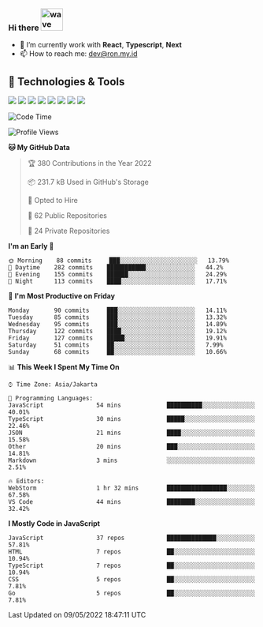 ### Hi there <img src="https://i.ibb.co/q0Hx1KK/wave.gif" alt="wave" width="45px">

- 🌱 I’m currently work with **React**, **Typescript**, **Next**
- 📫 How to reach me: dev@ron.my.id

## 🔧 Technologies & Tools

![](https://img.shields.io/badge/OS-Linux-informational?style=flat&logo=linux&logoColor=white&color=2bbc8a)
![](https://img.shields.io/badge/OS-Windows-informational?style=flat&logo=windows&logoColor=white&color=2bbc8a)
![](https://img.shields.io/badge/Code-JavaScript-informational?style=flat&logo=javascript&logoColor=white&color=2bbc8a)
![](https://img.shields.io/badge/Code-Golang-informational?style=flat&logo=go&logoColor=white&color=2bbc8a)
![](https://img.shields.io/badge/Code-React-informational?style=flat&logo=react&logoColor=white&color=2bbc8a)
![](https://img.shields.io/badge/Code-Next-informational?style=flat&logo=next.js&logoColor=white&color=2bbc8a)
![](https://img.shields.io/badge/Shell-Bash-informational?style=flat&logo=gnu-bash&logoColor=white&color=2bbc8a)
![](https://img.shields.io/badge/Tools-Docker-informational?style=flat&logo=docker&logoColor=white&color=2bbc8a)

<!--START_SECTION:waka-->
![Code Time](http://img.shields.io/badge/Code%20Time-0-blue)

![Profile Views](http://img.shields.io/badge/Profile%20Views-0-blue)

**🐱 My GitHub Data** 

> 🏆 380 Contributions in the Year 2022
 > 
> 📦 231.7 kB Used in GitHub's Storage 
 > 
> 💼 Opted to Hire
 > 
> 📜 62 Public Repositories 
 > 
> 🔑 24 Private Repositories  
 > 
**I'm an Early 🐤** 

```text
🌞 Morning    88 commits     ███░░░░░░░░░░░░░░░░░░░░░░   13.79% 
🌆 Daytime    282 commits    ███████████░░░░░░░░░░░░░░   44.2% 
🌃 Evening    155 commits    ██████░░░░░░░░░░░░░░░░░░░   24.29% 
🌙 Night      113 commits    ████░░░░░░░░░░░░░░░░░░░░░   17.71%

```
📅 **I'm Most Productive on Friday** 

```text
Monday       90 commits     ███░░░░░░░░░░░░░░░░░░░░░░   14.11% 
Tuesday      85 commits     ███░░░░░░░░░░░░░░░░░░░░░░   13.32% 
Wednesday    95 commits     ███░░░░░░░░░░░░░░░░░░░░░░   14.89% 
Thursday     122 commits    ████░░░░░░░░░░░░░░░░░░░░░   19.12% 
Friday       127 commits    █████░░░░░░░░░░░░░░░░░░░░   19.91% 
Saturday     51 commits     ██░░░░░░░░░░░░░░░░░░░░░░░   7.99% 
Sunday       68 commits     ██░░░░░░░░░░░░░░░░░░░░░░░   10.66%

```


📊 **This Week I Spent My Time On** 

```text
⌚︎ Time Zone: Asia/Jakarta

💬 Programming Languages: 
JavaScript               54 mins             ██████████░░░░░░░░░░░░░░░   40.01% 
TypeScript               30 mins             █████░░░░░░░░░░░░░░░░░░░░   22.46% 
JSON                     21 mins             ████░░░░░░░░░░░░░░░░░░░░░   15.58% 
Other                    20 mins             ███░░░░░░░░░░░░░░░░░░░░░░   14.81% 
Markdown                 3 mins              ░░░░░░░░░░░░░░░░░░░░░░░░░   2.51%

🔥 Editors: 
WebStorm                 1 hr 32 mins        █████████████████░░░░░░░░   67.58% 
VS Code                  44 mins             ████████░░░░░░░░░░░░░░░░░   32.42%

```

**I Mostly Code in JavaScript** 

```text
JavaScript               37 repos            ██████████████░░░░░░░░░░░   57.81% 
HTML                     7 repos             ██░░░░░░░░░░░░░░░░░░░░░░░   10.94% 
TypeScript               7 repos             ██░░░░░░░░░░░░░░░░░░░░░░░   10.94% 
CSS                      5 repos             ██░░░░░░░░░░░░░░░░░░░░░░░   7.81% 
Go                       5 repos             ██░░░░░░░░░░░░░░░░░░░░░░░   7.81%

```



 Last Updated on 09/05/2022 18:47:11 UTC
<!--END_SECTION:waka-->
